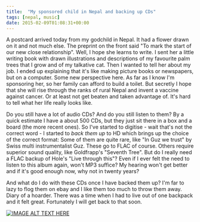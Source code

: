 ```yaml
---
title:  "My sponsored child in Nepal and backing up CDs"
tags: [nepal, music]
date: 2015-02-09T01:08:31+00:00
---
```


A postcard arrived today from my godchild in Nepal. It had a flower drawn on it and not much else. The preprint on the front said "To mark the start of our new close relationship". Well, I hope she learns to write. I sent her a little writing book with drawn illustrations and descriptions of my favourite palm trees that I grow and of my talkative cat. Then I wanted to tell her about my job. I ended up explaining that it's like making picture books or newspapers, but on a computer. Some new perspective here.
As far as I know I'm sponsoring her, so her family can afford to build a toilet. But secretly I hope that she will rise through the ranks of rural Nepal and invent a vaccine against cancer. Or at least not get beaten and taken advantage of. It's hard to tell what her life really looks like.

Do you still have a lot of audio CDs? And do you still listen to them?
By a quick estimate I have a about 500 CDs, but they just sit there in a box and a board (the more recent ones). So I've started to digitise - wait that's not the correct word - I started to *back them up* to HD which brings up the choice of the correct format:
Some of them are quite rare, like "In Guz we trust" by Swiss multi instrumentalist Guz. These go to FLAC of course. Others require superior sound quality, like Goldfrapp's "Seventh Tree". But do I really need a FLAC backup of Hole's "Live through this"? Even if I ever felt the need to listen to this album again, won't MP3 suffice? My hearing won't get better and if it's good enough now, why not in twenty years?

And what do I do with these CDs once I have backed them up? I'm far to lazy to flog them on ebay and I like them too much to throw them away. Diary of a hoarder. There was a time when I had to live out of one backpack and it felt great. Fortunately I will get back to that soon.

[![IMAGE ALT TEXT HERE](https://img.youtube.com/vi/71sg-ThOQ6o/0.jpg)](https://www.youtube.com/watch?v=71sg-ThOQ6o)

